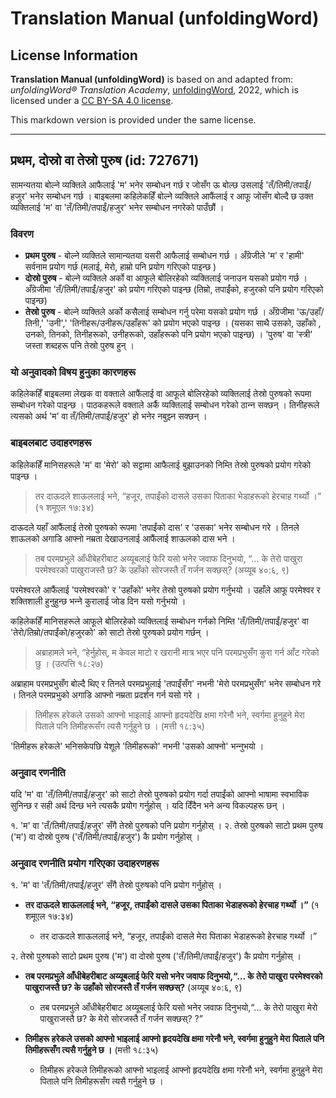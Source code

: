 # Translation Manual (unfoldingWord)

## License Information

**Translation Manual (unfoldingWord)** is based on and adapted from: _unfoldingWord® Translation Academy_, [unfoldingWord](https://unfoldingword.org/utw), 2022, which is licensed under a [CC BY-SA 4.0 license](https://creativecommons.org/licenses/by-sa/4.0/legalcode.en).

This markdown version is provided under the same license.



--------------------------------

## प्रथम, दोस्रो वा तेस्रो पुरुष (id: 727671)

सामन्यतया बोल्‍ने व्यक्तिले आफैलाई 'म' भनेर सम्बोधन गर्छ र जोसँग ऊ बोल्छ उसलाई 'तँ/तिमी/तपाईं/हजुर' भनेर सम्बोधन गर्छ । बाइबलमा कहिलेकहिँ बोल्‍ने व्यक्तिले आफैंलाई र आफू जोसँग बोल्दै छ उक्त व्यक्तिलाई 'म' वा 'तँ/तिमी/तपाईं/हजुर' भनेर सम्बोधन नगरेको पाउँछौं ।

### विवरण

* **प्रथम पुरुष** \- बोल्‍ने व्यक्तिले सामान्यतया यसरी आफैलाई सम्बोधन गर्छ । अँग्रेजीले 'म' र 'हामी' सर्वनाम प्रयोग गर्छ (मलाई, मेरो, हाम्रो पनि प्रयोग गरिएको पाइन्छ )
* **दोस्रो पुरुष** \- बोल्ने व्यक्तिले अर्को वा आफूले बोलिरहेको व्यक्तिलाई जनाउन यसको प्रयोग गर्छ । अँग्रेजीमा 'तँ/तिमी/तपाईं/हजुर' को प्रयोग गरिएको पाइन्छ (तिम्रो, तपाईंको, हजुरको पनि प्रयोग गरिएको पाइन्छ)
* **तेस्रो पुरुष** \- बोल्‍ने व्यक्तिले अर्को कसैलाई सम्बोधन गर्नु परेमा यसको प्रयोग गर्छ । अँग्रेजीमा 'ऊ/उहाँ/तिनी,' 'उनी',' 'तिनीहरू/उनीहरू/उहाँहरू' को प्रयोग भएको पाइन्छ । (यसका साथै उसको, उहाँको , उनको, तिनको, तिनीहरूको, उनीहरूको, उहाँहरूको पनि प्रयोग भएको पाइन्छ) । 'पुरुष' वा 'स्त्री' जस्ता शब्दहरू पनि तेस्रो पुरुष हुन् ।

### यो अनुवादको विषय हुनुका कारणहरू

कहिलेकहिँ बाइबलमा लेखक वा वक्ताले आफैंलाई वा आफूले बोलिरहेको व्यक्तिलाई तेस्रो पुरुषको रूपमा सम्बोधन गरेको पाइन्छ । पाठकहरूले वक्ताले अर्कै व्यक्तिलाई सम्बोधन गरेको ठान्‍न सक्छन् । तिनीहरूले त्यसको अर्थ 'म' वा तँ/तिमी/तपाईं/हजुर' हो भनेर नबुझ्‍न सक्छन् ।

### बाइबलबाट उदाहरणहरू

कहिलेकहिँ मानिसहरूले 'म' वा 'मेरो' को सट्टामा आफैलाई बुझाउनको निम्ति तेस्रो पुरुषको प्रयोग गरेको पाइन्छ ।

> तर दाऊदले शाऊललाई भने, “हजूर, तपाईंको दासले उसका पिताका भेडाहरूको हेरचाह गर्थ्यो ।” (१ शमूएल १७:३४)

दाऊदले यहाँ आफैंलाई तेस्रो पुरुषको रूपमा 'तपाईंको दास' र 'उसका' भनेर सम्बोधन गरे । तिनले शाऊलको अगाडि आफ्नो नम्रता देखाउनलाई आफैंलाई शाऊलको दास भने ।

> तब परमप्रभुले आँधीबेहरीबाट अय्‍यूबलाई फेरि यसो भनेर जवाफ दिनुभयो, “… के तेरो पाखुरा परमेश्‍वरको पाखुराजस्‍तै छ? के उहाँको सोरजस्‍तै तँ गर्जन सक्‍छस्‌? (अय्यूब ४०:६, ९)

परमेश्‍वरले आफैंलाई 'परमेश्‍वरको' र 'उहाँको' भनेर तेस्रो पुरुषको प्रयोग गर्नुभयो । उहाँले आफू परमेश्‍वर र शक्तिशाली हुनुहुन्छ भन्‍ने कुरालाई जोड दिन यसो गर्नुभयो ।

कहिलेकहिँ मानिसहरूले आफूले बोलिरहेको व्यक्तिलाई सम्बोधन गर्नको निम्ति 'तँ/तिमी/तपाईं/हजुर' वा 'तेरो/तिम्रो/तपाईंको/हजुरको' को साटो तेस्रो पुरुषको प्रयोग गर्छन् ।

> अब्राहामले भने, “हेर्नुहोस्, म केवल माटो र खरानी मात्र भएर पनि परमप्रभुसँग कुरा गर्न आँट गरेको छु । (उत्पत्ति १८:२७)

अब्राहाम परमप्रभुसँग बोल्दै थिए र तिनले परमप्रभुलाई 'तपाईंसँग' नभनी 'मेरो परमप्रभुसँग' भनेर सम्बोधन गरे । तिनले परमप्रभुको अगाडि आफ्नो नम्रता प्रदर्शन गर्न यसो गरे ।

> तिमीहरू हरेकले उसको आफ्‍नो भाइलाई आफ्‍नो हृदयदेखि क्षमा गरेनौ भने, स्‍वर्गमा हुनुहुने मेरा पिताले पनि तिमीहरूसँग त्‍यसै गर्नुहुने छ । (मत्ती १८:३५)

'तिमीहरू हरेकले' भनिसकेपछि येशूले 'तिमीहरूको' नभनी 'उसको आफ्नो' भन्‍नुभयो ।

### अनुवाद रणनीति

यदि 'म' वा 'तँ/तिमी/तपाईं/हजुर' को साटो तेस्रो पुरुषको प्रयोग गर्दा तपाईंको आफ्नो भाषामा स्वभाविक सुनिन्छ र सही अर्थ दिन्छ भने त्यसकै प्रयोग गर्नुहोस् । यदि दिँदैन भने अन्य विकल्पहरू छन् ।

१. 'म' वा 'तँ/तिमी/तपाईं/हजुर' सँगै तेस्रो पुरुषको पनि प्रयोग गर्नुहोस् । २. तेस्रो पुरुषको साटो प्रथम पुरुष ('म') वा दोस्रो पुरुष ('तँ/तिमी/तपाईं/हजुर') कै प्रयोग गर्नुहोस् ।

### अनुवाद रणनीति प्रयोग गरिएका उदाहरणहरू

१. 'म' वा 'तँ/तिमी/तपाईं/हजुर' सँगै तेस्रो पुरुषको पनि प्रयोग गर्नुहोस् ।

* **तर दाऊदले शाऊललाई भने, “हजूर, तपाईंको दासले उसका पिताका भेडाहरूको हेरचाह गर्थ्यो ।”** (१ शमूएल १७:३४)

    + तर दाऊदले शाऊललाई भने, “हजूर, तपाईंको दासले मेरा पिताका भेडाहरूको हेरचाह गर्थ्यो ।”

२. तेस्रो पुरुषको साटो प्रथम पुरुष ('म') वा दोस्रो पुरुष ('तँ/तिमी/तपाईं/हजुर') कै प्रयोग गर्नुहोस् ।

* **तब परमप्रभुले आँधीबेहरीबाट अय्‍यूबलाई फेरि यसो भनेर जवाफ दिनुभयो,“… के तेरो पाखुरा परमेश्‍वरको पाखुराजस्‍तै छ? के उहाँको सोरजस्‍तै तँ गर्जन सक्‍छस्‌?** (अय्यूब ४०:६, ९)

    + तब परमप्रभुले आँधीबेहरीबाट अय्‍यूबलाई फेरि यसो भनेर जवाफ दिनुभयो,“… के तेरो पाखुरा मेरो पाखुराजस्‍तै छ? के मेरो सोरजस्‍तै तँ गर्जन सक्‍छस्‌? ?”
* **तिमीहरू हरेकले उसको आफ्‍नो भाइलाई आफ्‍नो हृदयदेखि क्षमा गरेनौ भने, स्‍वर्गमा हुनुहुने मेरा पिताले पनि तिमीहरूसँग त्‍यसै गर्नुहुने छ ।** (मत्ती १८:३५)

    + तिमीहरू हरेकले तिमीहरूको आफ्‍नो भाइलाई आफ्‍नो हृदयदेखि क्षमा गरेनौ भने, स्‍वर्गमा हुनुहुने मेरा पिताले पनि तिमीहरूसँग त्‍यसै गर्नुहुने छ ।


